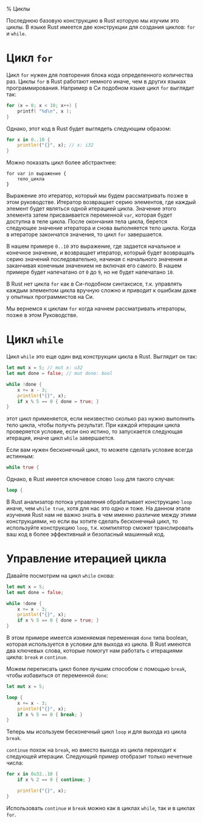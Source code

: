 % Циклы

Последнюю базовую конструкцию в Rust которую мы изучим это циклы. В языке Rust имеется две конструкции для создания циклов: `for` и `while`.

# Цикл `for`

Цикл `for` нужен для повторения блока кода определенного количества раз. Циклы `for` в Rust работают немного иначе, чем в других языках программирования. Например в Си подобном языке цикл `for` выглядит так:

```c
for (x = 0; x < 10; x++) {
    printf( "%d\n", x );
}
```

Однако, этот код в Rust будет выглядеть следующим образом:

```rust
for x in 0..10 {
    println!("{}", x); // x: i32
}
```

Можно показать цикл более абстрактнее:

```
for var in выражение {
    тело_цикла
}
```

Выражение это итератор, который мы будем рассматривать позже в этом руководстве. Итератор возвращает серию элементов, где каждый элемент будет являться одной итерацией цикла. Значение этого элемента затем присваивается переменной `var`, которая будет доступна в теле цикла. После окончания тела цикла, берется следующее значение итератора и снова выполняется тело цикла. Когда в итераторе закончатся значения, то цикл `for` завершается.

В нашем примере `0..10` это выражение, где задается начальное и конечное значение, и возвращает итератор, который будет возвращать серию значений последовательно, начиная с начального значения и заканчивая конечным значением не включая его самого. В нашем примере будет напечатано от `0` до `9`, но не будет напечатано `10`.

В Rust нет цикла `for` как в Си-подобном синтаксисе, т.к. управлять каждым элементом цикла вручную сложно и приводит к ошибкам даже у опытных программистов на Си.

Мы вернемся к циклам `for` когда начнем рассматривать итераторы, позже в этом Руководстве.

# Цикл `while`

Цикл `while` это еще один вид конструкции цикла в Rust. Выглядит он так:

```rust
let mut x = 5; // mut x: u32
let mut done = false; // mut done: bool

while !done {
    x += x - 3;
    println!("{}", x);
    if x % 5 == 0 { done = true; }
}
```

этот цикл применяется, если неизвестно сколько раз нужно выполнить тело цикла, чтобы получть результат. При каждой итерации цикла проверяется условие, если оно истино, то запускается следующая итерация, иначе цикл `while` завершается.

Если вам нужен бесконечный цикл, то можете сделать условие всегда истинным:

```rust
while true {
```

Однако, в Rust имеется ключевое слово `loop` для такого случая:

```rust
loop {
```

В Rust анализатор потока управления обрабатывает конструкцию `loop` иначе, чем `while true`, хотя для нас это одно и тоже. На данном этапе изучения Rust нам не важно знать в чем именно различие между этими конструкциями, но если вы хотите сделать бесконечный цикл, то используйте конструкцию `loop`, т.к. компилятор сможет транслировать ваш код в более эффективный и безопасный машинный код.

# Управление итерацией цикла

Давайте посмотрим на цикл `while` снова:

```rust
let mut x = 5;
let mut done = false;

while !done {
    x += x - 3;
    println!("{}", x);
    if x % 5 == 0 { done = true; }
}
```

В этом примере имеется изменяемая переменная `done` типа boolean, которая используется в условии для выхода из цикла. В Rust имеются два ключевых слова, которые помогут нам работать с итерациями цикла: `break` и `continue`.

Можем переписать цикл более лучшим способом с помощью `break`, чтобы избавиться от переменной `done`:

```rust
let mut x = 5;

loop {
    x += x - 3;
    println!("{}", x);
    if x % 5 == 0 { break; }
}
```

Теперь мы исользуем бесконечный цикл `loop` и для выхода из цикла `break`.

`continue` похож на `break`, но вместо выхода из цикла переходит к следующей итерации. Следующий пример отобразит только нечетные числа:

```rust
for x in 0u32..10 {
    if x % 2 == 0 { continue; }

    println!("{}", x);
}
```

Использовать `continue` и `break` можно как в циклах `while`, так и в циклах `for`.
